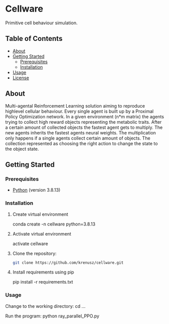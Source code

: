 # Cellware

Primitive cell behaviour simulation.

## Table of Contents

- [About](#about)
- [Getting Started](#getting-started)
  - [Prerequisites](#prerequisites)
  - [Installation](#installation)
- [Usage](#usage)
- [License](#license)

## About

Multi-agental Reinforcement Learning solution aiming to reproduce highlevel cellular behaviour. Every single agent is built up by a Proximal Policy Optimization network. In a given environment (n*m matrix)  the agents trying to collect high reward objects representing the metabolic traits. After a certain amount of collected objects the fastest agent gets to multiply. The new agents inherits the fastest agents neural weights. The multiplication only happens if a single agents collect certain amount of objects. The collection represented as choosing the right action to change the state to the object state.

## Getting Started

### Prerequisites

- [Python](https://www.python.org/) (version 3.8.13)

### Installation

1. Create virtual environment
   
   conda create -n cellware python=3.8.13

3. Activate virtual environment
   
   activate cellware
  
5. Clone the repository:

   ```bash
   git clone https://github.com/krenusz/cellware.git
6. Install requirements using pip
     
   pip install -r requirements.txt
### Usage

Change to the working directory: cd ...

Run the program: python ray_parallel_PPO.py
